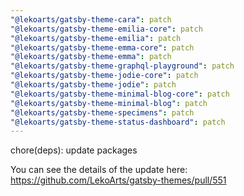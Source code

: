 ```yaml
---
"@lekoarts/gatsby-theme-cara": patch
"@lekoarts/gatsby-theme-emilia-core": patch
"@lekoarts/gatsby-theme-emilia": patch
"@lekoarts/gatsby-theme-emma-core": patch
"@lekoarts/gatsby-theme-emma": patch
"@lekoarts/gatsby-theme-graphql-playground": patch
"@lekoarts/gatsby-theme-jodie-core": patch
"@lekoarts/gatsby-theme-jodie": patch
"@lekoarts/gatsby-theme-minimal-blog-core": patch
"@lekoarts/gatsby-theme-minimal-blog": patch
"@lekoarts/gatsby-theme-specimens": patch
"@lekoarts/gatsby-theme-status-dashboard": patch
---
```


chore(deps): update packages

You can see the details of the update here: https://github.com/LekoArts/gatsby-themes/pull/551
